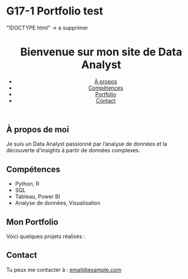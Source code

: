 # G17-1 Portfolio test
"!DOCTYPE html" -> a supprimer
<html lang="fr">
<head>
  <meta charset="UTF-8">
  <meta name="viewport" content="width=device-width, initial-scale=1.0">
  <title>Mon Portfolio de Data Analyst</title>
  <link rel="stylesheet" href="style.css">
</head>
<body>
  <header>
    <h1>Bienvenue sur mon site de Data Analyst</h1>
    <nav>
      <ul>
        <li><a href="#about">À propos</a></li>
        <li><a href="#skills">Compétences</a></li>
        <li><a href="#portfolio">Portfolio</a></li>
        <li><a href="#contact">Contact</a></li>
      </ul>
    </nav>
  </header>
  
  <section id="about">
    <h2>À propos de moi</h2>
    <p>Je suis un Data Analyst passionné par l’analyse de données et la découverte d'insights à partir de données complexes.</p>
  </section>
  
  <section id="skills">
    <h2>Compétences</h2>
    <ul>
      <li>Python, R</li>
      <li>SQL</li>
      <li>Tableau, Power BI</li>
      <li>Analyse de données, Visualisation</li>
    </ul>
  </section>

  <section id="portfolio">
    <h2>Mon Portfolio</h2>
    <p>Voici quelques projets réalisés :</p>
    <!-- Ajoute tes projets ici -->
  </section>

  <section id="contact">
    <h2>Contact</h2>
    <p>Tu peux me contacter à : <a href="mailto:email@example.com">email@example.com</a></p>
  </section>
</body>
</html>

